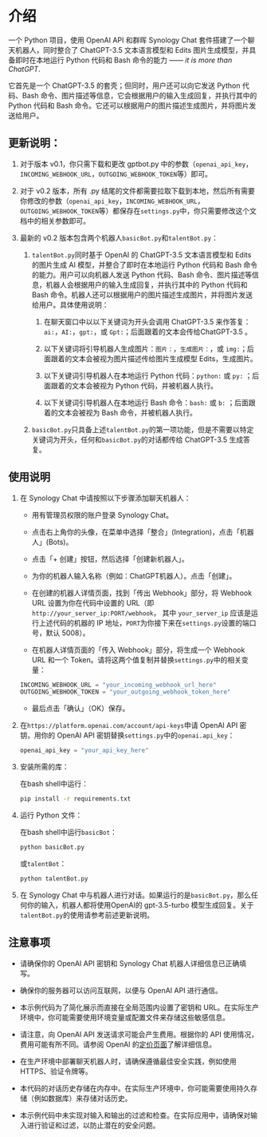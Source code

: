 

# 介绍

一个 Python 项目，使用 OpenAI API 和群晖 Synology Chat 套件搭建了一个聊天机器人，同时整合了 ChatGPT-3.5 文本语言模型和 Edits 图片生成模型，并具备即时在本地运行 Python 代码和 Bash 命令的能力 —— *it is more than ChatGPT*.

它首先是一个 ChatGPT-3.5 的套壳；但同时，用户还可以向它发送 Python 代码、Bash 命令、图片描述等信息，它会根据用户的输入生成回复，并执行其中的 Python 代码和 Bash 命令。它还可以根据用户的图片描述生成图片，并将图片发送给用户。

## 更新说明：
1. 对于版本 v0.1，你只需下载和更改 gptbot.py 中的参数（`openai_api_key`，`INCOMING_WEBHOOK_URL`，`OUTGOING_WEBHOOK_TOKEN`等）即可。

2. 对于 v0.2 版本，所有 .py 结尾的文件都需要拉取下载到本地，然后所有需要你修改的参数（`openai_api_key`，`INCOMING_WEBHOOK_URL`，`OUTGOING_WEBHOOK_TOKEN`等）都保存在`settings.py`中，你只需要修改这个文档中的相关参数即可。

3. 最新的 v0.2 版本包含两个机器人`basicBot.py`和`talentBot.py`：
    
    1. `talentBot.py`同时基于 OpenAI 的 ChatGPT-3.5 文本语言模型和 Edits 的图片生成 AI 模型，并整合了即时在本地运行 Python 代码和 Bash 命令的能力。用户可以向机器人发送 Python 代码、Bash 命令、图片描述等信息，机器人会根据用户的输入生成回复，并执行其中的 Python 代码和 Bash 命令。机器人还可以根据用户的图片描述生成图片，并将图片发送给用户。具体使用说明：

        1. 在聊天窗口中以以下关键词为开头会调用 ChatGPT-3.5 来作答复：`ai:`，`AI:`，`gpt:`，或 `Gpt:`；后面跟着的文本会传给ChatGPT-3.5 。
    
        2. 以下关键词将引导机器人生成图片：`图片：`，`生成图片：`，或 `img:`；后面跟着的文本会被视为图片描述传给图片生成模型 Edits，生成图片。
    
        3. 以下关键词引导机器人在本地运行 Python 代码：`python:` 或 `py:` ；后面跟着的文本会被视为 Python 代码，并被机器人执行。
    
        4. 以下关键词引导机器人在本地运行 Bash 命令：`bash:` 或 `b:` ；后面跟着的文本会被视为 Bash 命令，并被机器人执行。


    2. `basicBot.py`只具备上述`talentBot.py`的第一项功能，但是不需要以特定关键词为开头，任何和`basicBot.py`的对话都传给 ChatGPT-3.5 生成答复。
    

使用说明
----

1.  在 Synology Chat 中请按照以下步骤添加聊天机器人：

    - 用有管理员权限的账户登录 Synology Chat。

    - 点击右上角你的头像，在菜单中选择「整合」(Integration)，点击「机器人」(Bots)。

    - 点击「+ 创建」按钮，然后选择「创建新机器人」。

    - 为你的机器人输入名称（例如：ChatGPT机器人）。点击「创建」。

    - 在创建的机器人详情页面，找到「传出 Webhook」部分，将 Webhook URL 设置为你在代码中设置的 URL（即 `http://your_server_ip:PORT/webhook`， 其中 `your_server_ip` 应该是运行上述代码的机器的 IP 地址，`PORT`为你接下来在`settings.py`设置的端口号，默认 5008）。

    - 在机器人详情页面的「传入 Webhook」部分，将生成一个 Webhook URL 和一个 Token。请将这两个值复制并替换`settings.py`中的相关变量：

    ```python
    INCOMING_WEBHOOK_URL = "your_incoming_webhook_url_here"
    OUTGOING_WEBHOOK_TOKEN = "your_outgoing_webhook_token_here"

    ```
    - 最后点击「确认」（OK）保存。

2. 在`https://platform.openai.com/account/api-keys`申请 OpenAI API 密钥，用你的 OpenAI API 密钥替换`settings.py`中的`openai.api_key`：
    

    ```python
    openai_api_key = "your_api_key_here"
    ```
    
3.  安装所需的库：

    在bash shell中运行：
    
    ```bash
    pip install -r requirements.txt 
    ```

4.  运行 Python 文件：

    在bash shell中运行`basicBot`：

    ```bash
    python basicBot.py
    ```
    
    或`talentBot`：

    ```bash
    python talentBot.py
    ```
    

5. 在 Synology Chat 中与机器人进行对话。如果运行的是`basicBot.py`，那么任何你的输入，机器人都将使用OpenAI的 gpt-3.5-turbo 模型生成回复。关于`talentBot.py`的使用请参考前述更新说明。



注意事项
----

*   请确保你的 OpenAI API 密钥和 Synology Chat 机器人详细信息已正确填写。
    
*   确保你的服务器可以访问互联网，以便与 OpenAI API 进行通信。
    
*   本示例代码为了简化展示而直接在全局范围内设置了密钥和 URL。在实际生产环境中，你可能需要使用环境变量或配置文件来存储这些敏感信息。
    
*   请注意，向 OpenAI API 发送请求可能会产生费用。根据你的 API 使用情况，费用可能有所不同。请参阅 OpenAI 的[定价页面](https://openai.com/pricing)了解详细信息。
    
*   在生产环境中部署聊天机器人时，请确保遵循最佳安全实践，例如使用 HTTPS、验证令牌等。
    
*   本代码的对话历史存储在内存中。在实际生产环境中，你可能需要使用持久存储（例如数据库）来存储对话历史。
    
*   本示例代码中未实现对输入和输出的过滤和检查。在实际应用中，请确保对输入进行验证和过滤，以防止潜在的安全问题。
    

